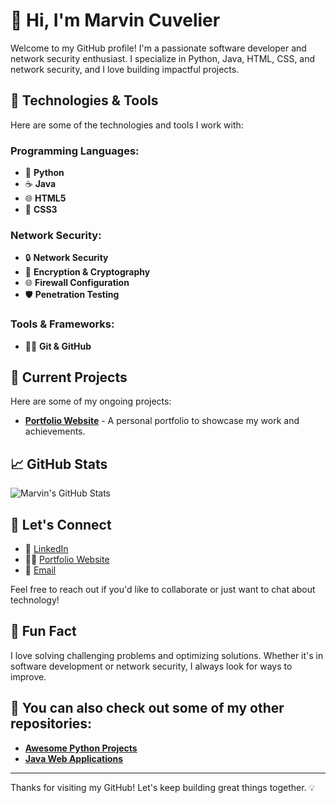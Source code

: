# 👋 Hi, I'm Marvin Cuvelier

Welcome to my GitHub profile! I'm a passionate software developer and network security enthusiast. I specialize in Python, Java, HTML, CSS, and network security, and I love building impactful projects.

## 🔧 Technologies & Tools

Here are some of the technologies and tools I work with:

### Programming Languages:
- 🐍 **Python**
- ☕ **Java**
- 🌐 **HTML5**
- 🎨 **CSS3**

### Network Security:
- 🔒 **Network Security**
- 🔐 **Encryption & Cryptography**
- 🌐 **Firewall Configuration**
- 🛡️ **Penetration Testing**

### Tools & Frameworks:
- 🧑‍💻 **Git & GitHub**

## 🚀 Current Projects
Here are some of my ongoing projects:
- **[Portfolio Website](https://marvincuvelier.com)** - A personal portfolio to showcase my work and achievements.

## 📈 GitHub Stats

![Marvin's GitHub Stats](https://github-readme-stats.vercel.app/api?username=marvin-cuvelier&show_icons=true&count_private=true&hide_title=true&hide=prs&theme=radical)

## 🔗 Let's Connect
- 💼 [LinkedIn](https://www.linkedin.com/in/marvin-cuvelier)
- 🦸‍♂️ [Portfolio Website](https://marvin-cuvelier.com)
- 📧 [Email](mailto:marvin.cuvelier@laplateforme.io)

Feel free to reach out if you'd like to collaborate or just want to chat about technology!

## 🤖 Fun Fact
I love solving challenging problems and optimizing solutions. Whether it's in software development or network security, I always look for ways to improve.

## 👀 You can also check out some of my other repositories:

- **[Awesome Python Projects](https://github.com/MarvinCuvelier/awesome-python-projects)**
- **[Java Web Applications](https://github.com/MarvinCuvelier/java-web-applications)**

---

Thanks for visiting my GitHub! Let's keep building great things together. 💡
